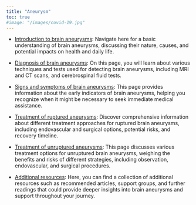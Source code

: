```yaml
---
title: "Aneurysm"
toc: true
#image: "/images/covid-19.jpg"
---
```



* [Introduction to brain aneurysms](introduction): Navigate here for a basic understanding of brain aneurysms, discussing their nature, causes, and potential impacts on health and daily life.

* [Diagnosis of brain aneurysms](diagnosis): On this page, you will learn about various techniques and tests used for detecting brain aneurysms, including MRI and CT scans, and cerebrospinal fluid tests.

* [Signs and symptoms of brain aneurysms](symptoms): This page provides information about the early indicators of brain aneurysms, helping you recognize when it might be necessary to seek immediate medical assistance.

* [Treatment of ruptured aneurysms](ruptured-aneurysms): Discover comprehensive information about different treatment approaches for ruptured brain aneurysms, including endovascular and surgical options, potential risks, and recovery timeline.

* [Treatment of unruptured aneurysms](unruptured-aneurysms): This page discusses various treatment options for unruptured brain aneurysms, weighing the benefits and risks of different strategies, including observation, endovascular, and surgical procedures.

* [Additional resources](links): Here, you can find a collection of additional resources such as recommended articles, support groups, and further readings that could provide deeper insights into brain aneurysms and support throughout your journey.
